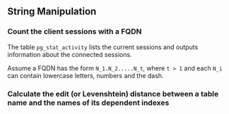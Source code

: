 ## String Manipulation

### Count the client sessions with a FQDN

The table `pg_stat_activity` lists the current sessions and outputs information about the connected sessions.

Assume a FQDN has the form `N_1.N_2.....N_t`, where `t > 1` and each `N_i` can contain lowercase letters, numbers and the dash.
 
[embedmd]:# (sql/count-fqdn-client-hostnames.sql)

### Calculate the edit (or Levenshtein) distance between a table name and the names of its dependent indexes

[embedmd]:# (sql/levenshtein-table-indexes.sql)


<!-- vim: set fenc=utf-8 spell spl=en ts=4 sw=4 et filetype=markdown : -->
